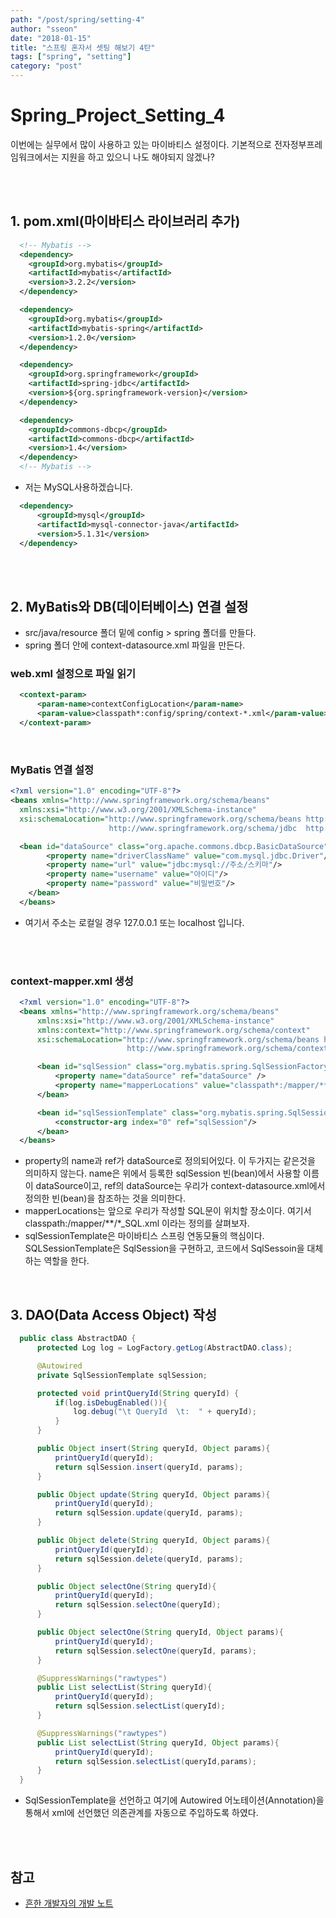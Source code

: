 ```yaml
---
path: "/post/spring/setting-4"
author: "sseon"
date: "2018-01-15"
title: "스프링 혼자서 셋팅 해보기 4탄"
tags: ["spring", "setting"]
category: "post"
---
```


# **Spring_Project_Setting_4**

이번에는 실무에서 많이 사용하고 있는 마이바티스 설정이다. 기본적으로 전자정부프레임워크에서는 지원을 하고 있으니 나도 해야되지 않겠나?

<br>
<br>

## 1. pom.xml(마이바티스 라이브러리 추가)

```xml
  <!-- Mybatis -->
  <dependency>
    <groupId>org.mybatis</groupId>
    <artifactId>mybatis</artifactId>
    <version>3.2.2</version>
  </dependency>

  <dependency>
    <groupId>org.mybatis</groupId>
    <artifactId>mybatis-spring</artifactId>
    <version>1.2.0</version>
  </dependency>

  <dependency>
    <groupId>org.springframework</groupId>
    <artifactId>spring-jdbc</artifactId>
    <version>${org.springframework-version}</version>
  </dependency>

  <dependency>
    <groupId>commons-dbcp</groupId>
    <artifactId>commons-dbcp</artifactId>
    <version>1.4</version>
  </dependency>
  <!-- Mybatis -->
```

- 저는 MySQL사용하겠습니다.

```xml
  <dependency>
      <groupId>mysql</groupId>
      <artifactId>mysql-connector-java</artifactId>
      <version>5.1.31</version>
  </dependency>
```

<br>
<br>

## 2. MyBatis와 DB(데이터베이스) 연결 설정

- src/java/resource 폴더 밑에 config > spring 폴더를 만들다.
- spring 폴더 안에 context-datasource.xml 파일을 만든다.

### web.xml 설정으로 파일 읽기

```xml
  <context-param>
      <param-name>contextConfigLocation</param-name>
      <param-value>classpath*:config/spring/context-*.xml</param-value>
  </context-param>
```

<br>

### MyBatis 연결 설정

```xml
<?xml version="1.0" encoding="UTF-8"?>
<beans xmlns="http://www.springframework.org/schema/beans"
  xmlns:xsi="http://www.w3.org/2001/XMLSchema-instance"
  xsi:schemaLocation="http://www.springframework.org/schema/beans http://www.springframework.org/schema/beans/spring-beans-3.0.xsd
                      http://www.springframework.org/schema/jdbc  http://www.springframework.org/schema/jdbc/spring-jdbc-3.0.xsd">

  <bean id="dataSource" class="org.apache.commons.dbcp.BasicDataSource" destroy-method="close">
        <property name="driverClassName" value="com.mysql.jdbc.Driver"/>
        <property name="url" value="jdbc:mysql://주소/스키마"/>
        <property name="username" value="아이디"/>
        <property name="password" value="비밀번호"/>
    </bean>
  </beans>
```

- 여기서 주소는 로컬일 경우 127.0.0.1 또는 localhost 입니다.

<br>
<br>

### context-mapper.xml 생성

```xml
  <?xml version="1.0" encoding="UTF-8"?>
  <beans xmlns="http://www.springframework.org/schema/beans"
      xmlns:xsi="http://www.w3.org/2001/XMLSchema-instance"
      xmlns:context="http://www.springframework.org/schema/context"
      xsi:schemaLocation="http://www.springframework.org/schema/beans http://www.springframework.org/schema/beans/spring-beans.xsd
                          http://www.springframework.org/schema/context http://www.springframework.org/schema/context/spring-context.xsd">

      <bean id="sqlSession" class="org.mybatis.spring.SqlSessionFactoryBean">
          <property name="dataSource" ref="dataSource" />
          <property name="mapperLocations" value="classpath*:/mapper/**/*_SQL.xml" />
      </bean>

      <bean id="sqlSessionTemplate" class="org.mybatis.spring.SqlSessionTemplate">
          <constructor-arg index="0" ref="sqlSession"/>
      </bean>
  </beans>
```

- property의 name과 ref가 dataSource로 정의되어있다. 이 두가지는 같은것을 의미하지 않는다. name은 위에서 등록한 sqlSession 빈(bean)에서 사용할 이름이 dataSource이고, ref의 dataSource는 우리가 context-datasource.xml에서 정의한 빈(bean)을 참조하는 것을 의미한다.
- mapperLocations는 앞으로 우리가 작성할 SQL문이 위치할 장소이다. 여기서 classpath:/mapper/\*\*/\*\_SQL.xml 이라는 정의를 살펴보자.
- sqlSessionTemplate은 마이바티스 스프링 연동모듈의 핵심이다. SQLSessionTemplate은 SqlSession을 구현하고, 코드에서 SqlSessoin을 대체하는 역할을 한다.

<br>

## 3. DAO(Data Access Object) 작성

```java
  public class AbstractDAO {
      protected Log log = LogFactory.getLog(AbstractDAO.class);

      @Autowired
      private SqlSessionTemplate sqlSession;

      protected void printQueryId(String queryId) {
          if(log.isDebugEnabled()){
              log.debug("\t QueryId  \t:  " + queryId);
          }
      }

      public Object insert(String queryId, Object params){
          printQueryId(queryId);
          return sqlSession.insert(queryId, params);
      }

      public Object update(String queryId, Object params){
          printQueryId(queryId);
          return sqlSession.update(queryId, params);
      }

      public Object delete(String queryId, Object params){
          printQueryId(queryId);
          return sqlSession.delete(queryId, params);
      }

      public Object selectOne(String queryId){
          printQueryId(queryId);
          return sqlSession.selectOne(queryId);
      }

      public Object selectOne(String queryId, Object params){
          printQueryId(queryId);
          return sqlSession.selectOne(queryId, params);
      }

      @SuppressWarnings("rawtypes")
      public List selectList(String queryId){
          printQueryId(queryId);
          return sqlSession.selectList(queryId);
      }

      @SuppressWarnings("rawtypes")
      public List selectList(String queryId, Object params){
          printQueryId(queryId);
          return sqlSession.selectList(queryId,params);
      }
  }
```

- SqlSessionTemplate을 선언하고 여기에 Autowired 어노테이션(Annotation)을 통해서 xml에 선언했던 의존관계를 자동으로 주입하도록 하였다.

<br>
<br>

## 참고

- [흔한 개발자의  개발 노트](http://addio3305.tistory.com/43?category=772645)
